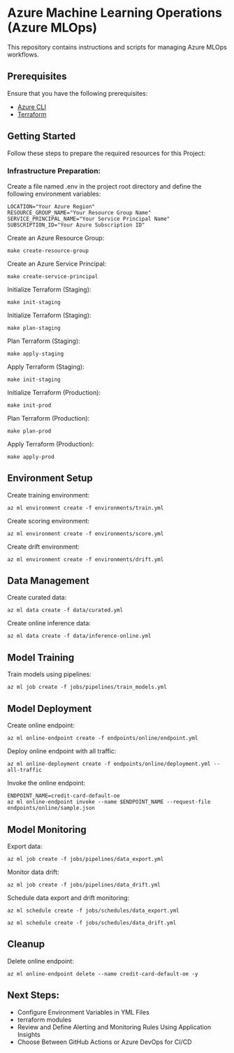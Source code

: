 # Azure Machine Learning Operations (Azure MLOps)

This repository contains instructions and scripts for managing Azure MLOps workflows.
## Prerequisites

Ensure that you have the following prerequisites:

- [Azure CLI](https://docs.microsoft.com/en-us/cli/azure/install-azure-cli)
- [Terraform](https://learn.hashicorp.com/tutorials/terraform/install-cli)
## Getting Started

Follow these steps to prepare the required resources for this Project:

### Infrastructure Preparation:
Create a file named .env in the project root directory and define the following environment variables:

```shell
LOCATION="Your Azure Region"
RESOURCE_GROUP_NAME="Your Resource Group Name"
SERVICE_PRINCIPAL_NAME="Your Service Principal Name"
SUBSCRIPTION_ID="Your Azure Subscription ID"
```

Create an Azure Resource Group:
 ```
make create-resource-group
 ```

Create an Azure Service Principal:
 ```
make create-service-principal
 ```

Initialize Terraform (Staging):
 ```
make init-staging
 ```

Initialize Terraform (Staging):
 ```
make plan-staging
 ```

Plan Terraform (Staging):
 ```
make apply-staging
 ```

Apply Terraform (Staging):
 ```
make init-staging
 ```

Initialize Terraform (Production):
 ```
make init-prod
 ```
Plan Terraform (Production):
 ```
make plan-prod
 ```
Apply Terraform (Production):
 ```
make apply-prod

 ```

## Environment Setup

Create training environment:
 ```
az ml environment create -f environments/train.yml
 ```

Create scoring environment:
 ```
az ml environment create -f environments/score.yml
 ```

Create drift environment:
 ```
az ml environment create -f environments/drift.yml
 ```

## Data Management

Create curated data:
 ```
az ml data create -f data/curated.yml
 ```
Create online inference data:
 ```
az ml data create -f data/inference-online.yml
 ```
## Model Training

Train models using pipelines:
 ```
az ml job create -f jobs/pipelines/train_models.yml
 ```

## Model Deployment

Create online endpoint:
 ```
az ml online-endpoint create -f endpoints/online/endpoint.yml
 ```
Deploy online endpoint with all traffic:
 ```
 az ml online-deployment create -f endpoints/online/deployment.yml --all-traffic
 ```

Invoke the online endpoint:
 ```
 ENDPOINT_NAME=credit-card-default-oe
 az ml online-endpoint invoke --name $ENDPOINT_NAME --request-file endpoints/online/sample.json
 ```

## Model Monitoring

Export data:
 ```
az ml job create -f jobs/pipelines/data_export.yml
 ```
Monitor data drift:
 ```
az ml job create -f jobs/pipelines/data_drift.yml
 ```
Schedule data export and drift monitoring:
 ```
 az ml schedule create -f jobs/schedules/data_export.yml
 ```
 ```
 az ml schedule create -f jobs/schedules/data_drift.yml
 ```

## Cleanup

Delete online endpoint:
 ```
 az ml online-endpoint delete --name credit-card-default-oe -y
 ```


## Next Steps:
- Configure Environment Variables in YML Files
- terraform modules
- Review and Define Alerting and Monitoring Rules Using Application Insights
- Choose Between GitHub Actions or Azure DevOps for CI/CD
